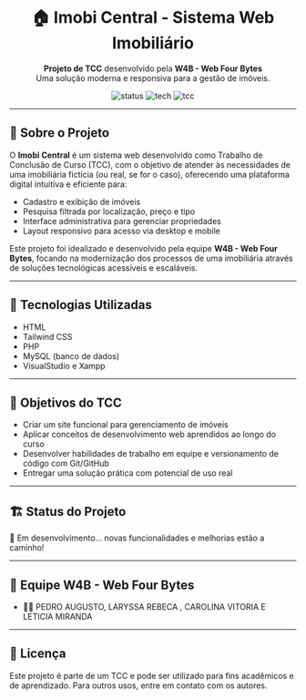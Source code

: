 <h1 align="center">🏠 Imobi Central - Sistema Web Imobiliário</h1>

<p align="center">
  <strong>Projeto de TCC</strong> desenvolvido pela <strong>W4B - Web Four Bytes</strong><br>
  Uma solução moderna e responsiva para a gestão de imóveis.
</p>

<p align="center">
  <img src="https://img.shields.io/badge/Status-Em%20Desenvolvimento-yellow" alt="status">
  <img src="https://img.shields.io/badge/Linguagens-HTML%20%7C%20CSS%20%7C%20JavaScript%20%7C%20PHP-blue" alt="tech">
  <img src="https://img.shields.io/badge/Projeto-TCC-important" alt="tcc">
</p>

---

## 📌 Sobre o Projeto

O **Imobi Central** é um sistema web desenvolvido como Trabalho de Conclusão de Curso (TCC), com o objetivo de atender às necessidades de uma imobiliária fictícia (ou real, se for o caso), oferecendo uma plataforma digital intuitiva e eficiente para:

- Cadastro e exibição de imóveis
- Pesquisa filtrada por localização, preço e tipo
- Interface administrativa para gerenciar propriedades
- Layout responsivo para acesso via desktop e mobile

Este projeto foi idealizado e desenvolvido pela equipe **W4B - Web Four Bytes**, focando na modernização dos processos de uma imobiliária através de soluções tecnológicas acessíveis e escaláveis.

---

## 🧰 Tecnologias Utilizadas

- HTML
- Tailwind CSS
- PHP
- MySQL (banco de dados)
- VisualStudio e Xampp 

---

## 🎯 Objetivos do TCC

- Criar um site funcional para gerenciamento de imóveis
- Aplicar conceitos de desenvolvimento web aprendidos ao longo do curso
- Desenvolver habilidades de trabalho em equipe e versionamento de código com Git/GitHub
- Entregar uma solução prática com potencial de uso real

---

## 🏗️ Status do Projeto

🚧 Em desenvolvimento... novas funcionalidades e melhorias estão a caminho!

---

## 🤝 Equipe W4B - Web Four Bytes

- 👨‍💻 PEDRO AUGUSTO, LARYSSA REBECA , CAROLINA VITORIA E LETICIA MIRANDA

---

## 📄 Licença

Este projeto é parte de um TCC e pode ser utilizado para fins acadêmicos e de aprendizado. Para outros usos, entre em contato com os autores.



